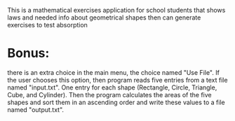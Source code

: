 This is a mathematical exercises application for school students
that shows laws and needed info about geometrical shapes then can generate exercises to test absorption

# Bonus:
there is an extra choice in the main menu, the  choice named "Use File".
If the user chooses this option, then program reads five entries from a text file named "input.txt".
One entry for each shape (Rectangle, Circle, Triangle, Cube, and Cylinder).
Then the program calculates the areas of the five shapes
and sort them in an ascending order and write these values to a file named "output.txt".
